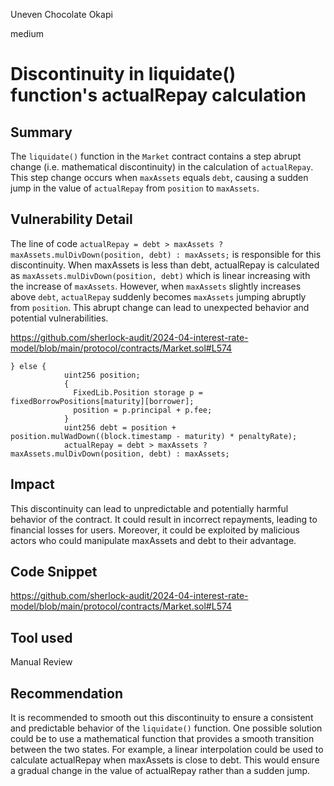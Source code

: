 Uneven Chocolate Okapi

medium

# Discontinuity in liquidate() function's actualRepay calculation

## Summary

The `liquidate()` function in the `Market` contract contains a step abrupt change (i.e. mathematical discontinuity) in the calculation of `actualRepay`. This step change occurs when `maxAssets` equals `debt`, causing a sudden jump in the value of `actualRepay` from `position` to `maxAssets`.

## Vulnerability Detail

The line of code `actualRepay = debt > maxAssets ? maxAssets.mulDivDown(position, debt) : maxAssets;` is responsible for this discontinuity. When maxAssets is less than debt, actualRepay is calculated as `maxAssets.mulDivDown(position, debt)` which is linear increasing with the increase of `maxAssets`. However, when `maxAssets` slightly increases above `debt`, `actualRepay` suddenly becomes `maxAssets` jumping abruptly from `position`. This abrupt change can lead to unexpected behavior and potential vulnerabilities.

https://github.com/sherlock-audit/2024-04-interest-rate-model/blob/main/protocol/contracts/Market.sol#L574

```solidity
} else {
            uint256 position;
            {
              FixedLib.Position storage p = fixedBorrowPositions[maturity][borrower];
              position = p.principal + p.fee;
            }
            uint256 debt = position + position.mulWadDown((block.timestamp - maturity) * penaltyRate);
            actualRepay = debt > maxAssets ? maxAssets.mulDivDown(position, debt) : maxAssets;
```

## Impact

This discontinuity can lead to unpredictable and potentially harmful behavior of the contract. It could result in incorrect repayments, leading to financial losses for users. Moreover, it could be exploited by malicious actors who could manipulate maxAssets and debt to their advantage.

## Code Snippet

https://github.com/sherlock-audit/2024-04-interest-rate-model/blob/main/protocol/contracts/Market.sol#L574

## Tool used

Manual Review

## Recommendation

It is recommended to smooth out this discontinuity to ensure a consistent and predictable behavior of the `liquidate()` function. One possible solution could be to use a mathematical function that provides a smooth transition between the two states. For example, a linear interpolation could be used to calculate actualRepay when maxAssets is close to debt. This would ensure a gradual change in the value of actualRepay rather than a sudden jump.
